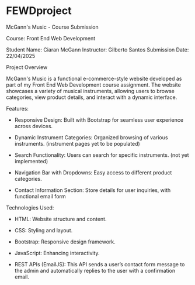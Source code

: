 # FEWDproject

McGann's Music - Course Submission

Course: Front End Web Development

Student Name: Ciaran McGann 
Instructor: Gilberto Santos 
Submission Date: 22/04/2025

Project Overview

McGann's Music is a functional e-commerce-style website developed as part of my Front End Web Development course assignment. The website showcases a variety of musical instruments, allowing users to browse categories, view product details, and interact with a dynamic interface.

Features: 

- Responsive Design: Built with Bootstrap for seamless user experience across devices.

- Dynamic Instrument Categories: Organized browsing of various instruments. (instrument pages yet to be populated)

- Search Functionality: Users can search for specific instruments. (not yet implemented)

- Navigation Bar with Dropdowns: Easy access to different product categories.

- Contact Information Section: Store details for user inquiries, with functional email form 

  

Technologies Used:

- HTML: Website structure and content.

- CSS: Styling and layout.

- Bootstrap: Responsive design framework.

- JavaScript: Enhancing interactivity.

- REST APIs (EmailJS): This API sends a user’s contact form message to the admin and automatically replies to the user with a confirmation email.

